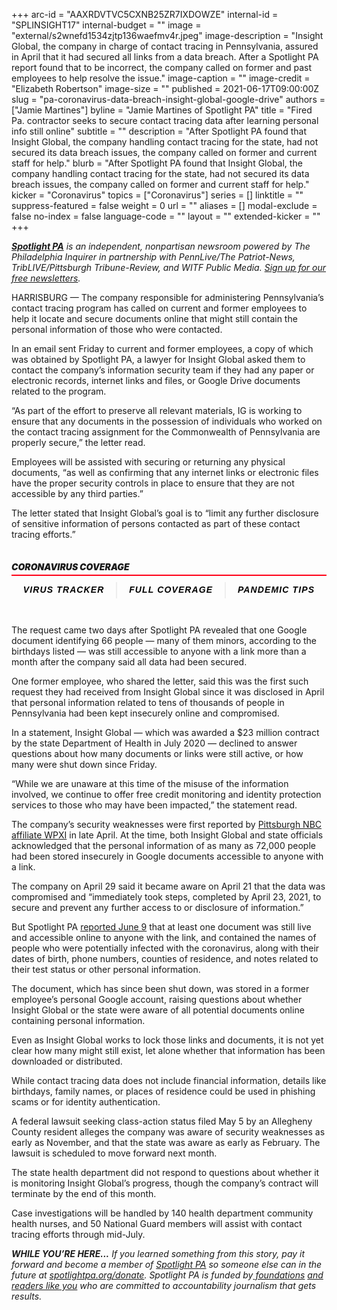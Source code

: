 +++
arc-id = "AAXRDVTVC5CXNB25ZR7IXDOWZE"
internal-id = "SPLINSIGHT17"
internal-budget = ""
image = "external/s2wnefd1534zjtp136waefmv4r.jpeg"
image-description = "Insight Global, the company in charge of contact tracing in Pennsylvania, assured in April that it had secured all links from a data breach. After a Spotlight PA report found that to be incorrect, the company called on former and past employees to help resolve the issue."
image-caption = ""
image-credit = "Elizabeth Robertson"
image-size = ""
published = 2021-06-17T09:00:00Z
slug = "pa-coronavirus-data-breach-insight-global-google-drive"
authors = ["Jamie Martines"]
byline = "Jamie Martines of Spotlight PA"
title = "Fired Pa. contractor seeks to secure contact tracing data after learning personal info still online"
subtitle = ""
description = "After Spotlight PA found that Insight Global, the company handling contact tracing for the state, had not secured its data breach issues, the company called on former and current staff for help."
blurb = "After Spotlight PA found that Insight Global, the company handling contact tracing for the state, had not secured its data breach issues, the company called on former and current staff for help."
kicker = "Coronavirus"
topics = ["Coronavirus"]
series = []
linktitle = ""
suppress-featured = false
weight = 0
url = ""
aliases = []
modal-exclude = false
no-index = false
language-code = ""
layout = ""
extended-kicker = ""
+++

<a href="https://www.spotlightpa.org/"><i><b>Spotlight PA</b></i></a><i>&nbsp;is an independent, nonpartisan newsroom powered by The Philadelphia Inquirer in partnership with PennLive/The Patriot-News, TribLIVE/Pittsburgh Tribune-Review, and WITF Public Media.&nbsp;</i><a href="https://www.spotlightpa.org/newsletters"><i>Sign up for our free newsletters</i></a><i>.</i>

HARRISBURG — The company responsible for administering Pennsylvania’s contact tracing program has called on current and former employees to help it locate and secure documents online that might still contain the personal information of those who were contacted.

In an email sent Friday to current and former employees, a copy of which was obtained by Spotlight PA, a lawyer for Insight Global asked them to contact the company’s information security team if they had any paper or electronic records, internet links and files, or Google Drive documents related to the program.

“As part of the effort to preserve all relevant materials, IG is working to ensure that any documents in the possession of individuals who worked on the contact tracing assignment for the Commonwealth of Pennsylvania are properly secure,” the letter read.

<script src="https://www.spotlightpa.org/embed.js" async></script><div data-spl-embed-version="1" data-spl-src="https://www.spotlightpa.org/embeds/newsletter/"></div>

Employees will be assisted with securing or returning any physical documents, “as well as confirming that any internet links or electronic files have the proper security controls in place to ensure that they are not accessible by any third parties.”

The letter stated that Insight Global’s goal is to “limit any further disclosure of sensitive information of persons contacted as part of these contact tracing efforts.”

<div data-type="header" class="card paragraph-spacing collection-item card-embedded-content" style="width:100%"> <div class=""> <h5 class="bold h5 pad pad-top pad-md" style="padding: 15px 0px;font-size: 16px;line-height: 1.13;letter-spacing: -.1px;font-weight: 700;"><div class="" style="
    border-style: solid;
    border-width: 0 0 2px 0;
    border-color: #FF0017;
    margin-bottom: 10px;
"> <div class="" style="
    margin-bottom: 5px;
    font-size: 14px;
    line-height: 1;
    letter-spacing: normal;
    font-weight: 900;
    text-transform: uppercase;
">Coronavirus Coverage</div> </div>
<div class="pg-threebutton-wrapper text-center" style="text-align: center;display: -webkit-box;display: -ms-flexbox;display: flex;-webkit-box-pack: justify;-ms-flex-pack: justify;justify-content: space-between;">
    <a data-link-type="article-embed-coronavirus-links" href="https://www.inquirer.com/health/coronavirus/inq/coronavirus-covid-19-pandemic-numbers-pennsylvania-new-jersey-20200319.html" class="pg-threebutton-toggle" style="-webkit-box-flex: 1;-ms-flex: 1 1 auto;flex: 1 1 auto;text-align: center;padding: 5px 15px;font-family: &quot;Gotham Narrow SSm A&quot;, &quot;Gotham Narrow SSm B&quot;, &quot;Gotham Narrow Ssm&quot;, &quot;Arial&quot;, sans-serif;color: #000;font-weight: bold;letter-spacing: 0.08em;text-transform: uppercase;font-size: 14px;cursor: pointer;text-decoration: none;-webkit-user-select: none;-moz-user-select: none;-ms-user-select: none;user-select: none">
        VIRUS TRACKER
    </a>
    <a data-link-type="article-embed-coronavirus-links" href="https://inquirer.com/coronavirus" class="pg-threebutton-toggle" style="-webkit-box-flex: 1;-ms-flex: 1 1 auto;flex: 1 1 auto;text-align: center;padding: 5px 15px;font-family: &quot;Gotham Narrow SSm A&quot;, &quot;Gotham Narrow SSm B&quot;, &quot;Gotham Narrow Ssm&quot;, &quot;Arial&quot;, sans-serif;color: #000;font-weight: bold;letter-spacing: 0.08em;text-transform: uppercase;font-size: 14px;cursor: pointer;text-decoration: none;-webkit-user-select: none;-moz-user-select: none;-ms-user-select: none;user-select: none;border-left: 2px solid #eee;">
        FULL COVERAGE
    </a>
    <a data-link-type="article-embed-coronavirus-links" href="https://www.inquirer.com/covid-tips/" class="pg-threebutton-toggle" style="-webkit-box-flex: 1;-ms-flex: 1 1 auto;flex: 1 1 auto;text-align: center;padding: 5px 15px;font-family: &quot;Gotham Narrow SSm A&quot;, &quot;Gotham Narrow SSm B&quot;, &quot;Gotham Narrow Ssm&quot;, &quot;Arial&quot;, sans-serif;color: #000;font-weight: bold;letter-spacing: 0.08em;text-transform: uppercase;font-size: 14px;cursor: pointer;text-decoration: none;-webkit-user-select: none;-moz-user-select: none;-ms-user-select: none;user-select: none;border-left: 2px solid #eee;">
        PANDEMIC TIPS
    </a>
</div></h5> </div> </div>


The request came two days after Spotlight PA revealed that one Google document identifying 66 people — many of them minors, according to the birthdays listed — was still accessible to anyone with a link more than a month after the company said all data had been secured.

One former employee, who shared the letter, said this was the first such request they had received from Insight Global since it was disclosed in April that personal information related to tens of thousands of people in Pennsylvania had been kept insecurely online and compromised.

In a statement, Insight Global — which was awarded a $23 million contract by the state Department of Health in July 2020 — declined to answer questions about how many documents or links were still active, or how many were shut down since Friday.

“While we are unaware at this time of the misuse of the information involved, we continue to offer free credit monitoring and identity protection services to those who may have been impacted,” the statement read.

The company’s security weaknesses were first reported by <a href="https://www.wpxi.com/news/investigates/unsecured-pennsylvania-covid-19-contact-tracing-data-exposed-by-whistleblower-target-11/TCSWQQ5YPRDVDBSTE5IMVYSCH4/">Pittsburgh NBC affiliate WPXI</a> in late April. At the time, both Insight Global and state officials acknowledged that the personal information of as many as 72,000 people had been stored insecurely in Google documents accessible to anyone with a link.

The company on April 29 said it became aware on April 21 that the data was compromised and “immediately took steps, completed by April 23, 2021, to secure and prevent any further access to or disclosure of information.”

But Spotlight PA <a href="https://www.spotlightpa.org/news/2021/06/pa-contact-tracing-data-breach-compromised-insight-global/">reported June 9</a> that at least one document was still live and accessible online to anyone with the link, and contained the names of people who were potentially infected with the coronavirus, along with their dates of birth, phone numbers, counties of residence, and notes related to their test status or other personal information.

The document, which has since been shut down, was stored in a former employee’s personal Google account, raising questions about whether Insight Global or the state were aware of all potential documents online containing personal information.

Even as Insight Global works to lock those links and documents, it is not yet clear how many might still exist, let alone whether that information has been downloaded or distributed.

While contact tracing data does not include financial information, details like birthdays, family names, or places of residence could be used in phishing scams or for identity authentication.

<script src="https://www.spotlightpa.org/embed.js" async></script><div data-spl-embed-version="1" data-spl-src="https://www.spotlightpa.org/embeds/donate/?teaser_text=If%20you%20learned%20something%20from%20this%20report%2C%20pay%20it%20forward%20and%20become%20a%20member%20of%20Spotlight%20PA%20so%20someone%20else%20can%20in%20the%20future.&cta_text=CLICK%20TO%20CONTRIBUTE&eyebrow_text=WHILE%20YOU'RE%20HERE..."></div>

A federal lawsuit seeking class-action status filed May 5 by an Allegheny County resident alleges the company was aware of security weaknesses as early as November, and that the state was aware as early as February. The lawsuit is scheduled to move forward next month.

The state health department did not respond to questions about whether it is monitoring Insight Global’s progress, though the company’s contract will terminate by the end of this month.

Case investigations will be handled by 140 health department community health nurses, and 50 National Guard members will assist with contact tracing efforts through mid-July.

<i><b>WHILE YOU’RE HERE...</b></i><i> If you learned something from this story, pay it forward and become a member of </i><a href="https://www.spotlightpa.org/"><i>Spotlight PA</i></a><i> so someone else can in the future at </i><a href="http://spotlightpa.org/donate"><i>spotlightpa.org/donate</i></a><i>. Spotlight PA is funded by</i><a href="https://www.spotlightpa.org/support"><i> foundations</i></a><i> </i><a href="https://www.spotlightpa.org/support"><i>and readers like you</i></a><i> who are committed to accountability journalism that gets results.</i>
